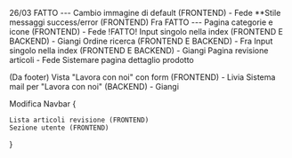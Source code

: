 
26/03 
    FATTO --- Cambio immagine di default (FRONTEND) - Fede
**Stile messaggi success/error (FRONTEND) Fra
    FATTO --- Pagina categorie e icone (FRONTEND) - Fede
    !FATTO!    Input singolo nella index (FRONTEND E BACKEND) - Giangi
Ordine ricerca (FRONTEND E BACKEND) - Fra
Input singolo nella index (FRONTEND E BACKEND) - Giangi
Pagina revisione articoli - Fede
Sistemare pagina dettaglio prodotto

(Da footer) Vista "Lavora con noi" con form (FRONTEND) - Livia
Sistema mail per "Lavora con noi" (BACKEND) - Giangi

Modifica Navbar {

    Lista articoli revisione (FRONTEND) 
    Sezione utente (FRONTEND)

}


 
